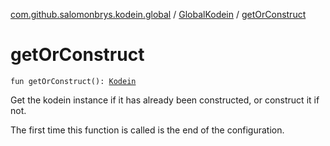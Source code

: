 [com.github.salomonbrys.kodein.global](../index.md) / [GlobalKodein](index.md) / [getOrConstruct](.)

# getOrConstruct

`fun getOrConstruct(): `[`Kodein`](../../com.github.salomonbrys.kodein/-kodein/index.md)

Get the kodein instance if it has already been constructed, or construct it if not.

The first time this function is called is the end of the configuration.

